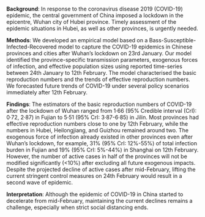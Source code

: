 **Background**: In response to the coronavirus disease 2019 (COVID-19) epidemic, the central government of China imposed a lockdown in the epicentre, Wuhan city of Hubei province. Timely assessment of the epidemic situations in Hubei, as well as other provinces, is urgently needed.

**Methods**: We developed an empirical model based on a Bass-Susceptible-Infected-Recovered model to capture the COVID-19 epidemics in Chinese provinces and cities after Wuhan’s lockdown on 23rd January. Our model identified the province-specific transmission parameters, exogenous forces of infection, and effective population sizes using reported time-series between 24th January to 12th February. The model characterised the basic reproduction numbers and the trends of effective reproduction numbers. We forecasted future trends of COVID-19 under several policy scenarios immediately after 12th February. 

**Findings**: The estimators of the basic reproduction numbers of COVID-19 after the lockdown of Wuhan ranged from 1·66 (95% Credible interval (CrI): 0·72, 2·87) in Fujian to 5·51 (95% CrI: 3·87-6·85) in Jilin. Most provinces had effective reproduction numbers close to one by 12th February, while the numbers in Hubei, Heilongjiang, and Guizhou remained around two. The exogenous force of infection already existed in other provinces even after Wuhan’s lockdown, for example, 31% (95% CrI: 12%-55%) of total infection burden in Fujian and 19% (95% CrI: 5%-44%) in Shanghai on 12th February. However, the number of active cases in half of the provinces will not be modified significantly (<10%) after excluding all future exogenous impacts. Despite the projected decline of active cases after mid-February, lifting the current stringent control measures on 24th February would result in a second wave of epidemic.

**Interpretation**: Although the epidemic of COVID-19 in China started to decelerate from mid-February, maintaining the current declines remains a challenge, especially when strict social distancing ends.
